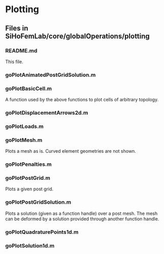 # Plotting

## Files in SiHoFemLab/core/globalOperations/plotting ##

### README.md ###
This file.

### goPlotAnimatedPostGridSolution.m ###

### goPlotBasicCell.m ###
A function used by the above functions to plot cells of arbitrary topology.

### goPlotDisplacementArrows2d.m ###

### goPlotLoads.m ###

### goPlotMesh.m ###
Plots a mesh as is. Curved element geometries are not shown.

### goPlotPenalties.m ###

### goPlotPostGrid.m ###
Plots a given post grid.

### goPlotPostGridSolution.m ###
Plots a solution (given as a function handle) over a post mesh. The mesh can be deformed by a solution provided through another function handle.

### goPlotQuadraturePoints1d.m ###

### goPlotSolution1d.m ###